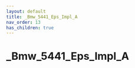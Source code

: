 ```yaml
---
layout: default
title: _Bmw_5441_Eps_Impl_A
nav_order: 13
has_children: true
---
```

# _Bmw_5441_Eps_Impl_A
